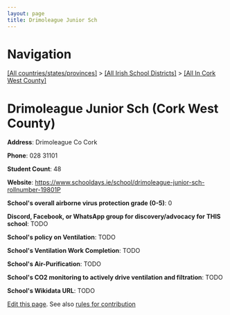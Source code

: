 ```yaml
---
layout: page
title: Drimoleague Junior Sch
---
```

# Navigation

[[All countries/states/provinces]](../../..) > [[All Irish School Districts]](../..) > [[All In Cork West County]](..)

# Drimoleague Junior Sch (Cork West County)

**Address**: Drimoleague Co Cork

**Phone**: 028 31101

**Student Count**: 48

**Website**: <https://www.schooldays.ie/school/drimoleague-junior-sch-rollnumber-19801P>

**School's overall airborne virus protection grade (0-5)**: 0

**Discord, Facebook, or WhatsApp group for discovery/advocacy for THIS school**: TODO

**School's policy on Ventilation**: TODO

**School's Ventilation Work Completion**: TODO

**School's Air-Purification**: TODO

**School's CO2 monitoring to actively drive ventilation and filtration**: TODO

**School's Wikidata URL**: TODO


[Edit this page](https://github.com/ventilate-schools/Ireland/edit/main/./Cork_West_County/Drimoleague_Junior_Sch.md). See also [rules for contribution](../../../contribution-rules/)